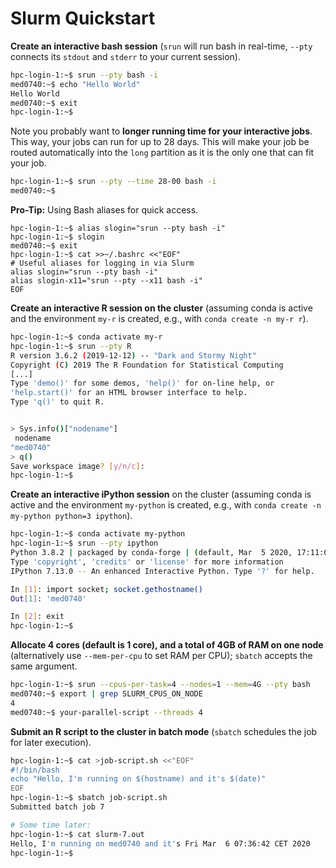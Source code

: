 # Slurm Quickstart

**Create an interactive bash session** (`srun` will run bash in real-time, `--pty` connects its `stdout` and `stderr` to your current session).

```bash
hpc-login-1:~$ srun --pty bash -i
med0740:~$ echo "Hello World"
Hello World
med0740:~$ exit
hpc-login-1:~$
```

Note you probably want to **longer running time for your interactive jobs**.
This way, your jobs can run for up to 28 days.
This will make your job be routed automatically into the `long` partition as it is the only one that can fit your job.

```bash
hpc-login-1:~$ srun --pty --time 28-00 bash -i
med0740:~$
```

**Pro-Tip:** Using Bash aliases for quick access.

```
hpc-login-1:~$ alias slogin="srun --pty bash -i"
hpc-login-1:~$ slogin
med0740:~$ exit
hpc-login-1:~$ cat >>~/.bashrc <<"EOF"
# Useful aliases for logging in via Slurm
alias slogin="srun --pty bash -i"
alias slogin-x11="srun --pty --x11 bash -i"
EOF
```

**Create an interactive R session on the cluster** (assuming conda is active and the environment `my-r` is created, e.g., with `conda create -n my-r r`).

```bash
hpc-login-1:~$ conda activate my-r
hpc-login-1:~$ srun --pty R
R version 3.6.2 (2019-12-12) -- "Dark and Stormy Night"
Copyright (C) 2019 The R Foundation for Statistical Computing
[...]
Type 'demo()' for some demos, 'help()' for on-line help, or
'help.start()' for an HTML browser interface to help.
Type 'q()' to quit R.


> Sys.info()["nodename"]
 nodename
"med0740"
> q()
Save workspace image? [y/n/c]:
hpc-login-1:~$
```

**Create an interactive iPython session** on the cluster (assuming conda is active and the environment `my-python` is created, e.g., with `conda create -n my-python python=3 ipython`).

```bash
hpc-login-1:~$ conda activate my-python
hpc-login-1:~$ srun --pty ipython
Python 3.8.2 | packaged by conda-forge | (default, Mar  5 2020, 17:11:00)
Type 'copyright', 'credits' or 'license' for more information
IPython 7.13.0 -- An enhanced Interactive Python. Type '?' for help.

In [1]: import socket; socket.gethostname()
Out[1]: 'med0740'

In [2]: exit
hpc-login-1:~$
```

**Allocate 4 cores (default is 1 core), and a total of 4GB of RAM on one node** (alternatively use `--mem-per-cpu` to set RAM per CPU); `sbatch` accepts the same argument.

```bash
hpc-login-1:~$ srun --cpus-per-task=4 --nodes=1 --mem=4G --pty bash
med0740:~$ export | grep SLURM_CPUS_ON_NODE
4
med0740:~$ your-parallel-script --threads 4
```

**Submit an R script to the cluster in batch mode** (`sbatch` schedules the job for later execution).

```bash
hpc-login-1:~$ cat >job-script.sh <<"EOF"
#!/bin/bash
echo "Hello, I'm running on $(hostname) and it's $(date)"
EOF
hpc-login-1:~$ sbatch job-script.sh
Submitted batch job 7

# Some time later:
hpc-login-1:~$ cat slurm-7.out
Hello, I'm running on med0740 and it's Fri Mar  6 07:36:42 CET 2020
hpc-login-1:~$
```